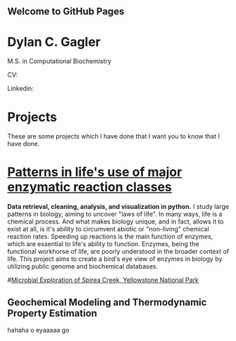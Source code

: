 ## Welcome to GitHub Pages

# Dylan C. Gagler
M.S. in Computational Biochemistry

CV:  

Linkedin:

# Projects
These are some projects which I have done that I want you to know that I have done.

# [Patterns in life's use of major enzymatic reaction classes](https://nbviewer.jupyter.org/github/dgagler/dgagler/blob/master/enzyme_demo.ipynb)

**Data retrieval, cleaning, analysis, and visualization in python.** I study large patterns in biology, aiming to uncover "laws of life". In many ways, life is a chemical process. And what makes biology unique, and in fact, allows it to exist at all, is it's ability to circumvent abiotic or "non-living" chemical reaction rates. Speeding up reactions is the main function of enzymes, which are essential to life's ability to function. Enzymes, being the functional workhorse of life, are poorly understood in the broader context of life. This project aims to create a bird's eye view of enzymes in biology by utilizing public genome and biochemical databases.

#[Microbial Exploration of Spirea Creek, Yellowstone National Park](https://nbviewer.jupyter.org/github/dgagler/dgagler/blob/master/spirea_sequencing_demo.ipynb)

## Geochemical Modeling and Thermodynamic Property Estimation
hahaha o eyaaaaa go
